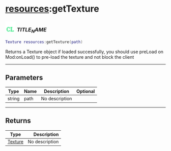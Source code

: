 # [resources](../resources/README.md):getTexture

### <img src="../../.gitbook/assets/client.png" width="32" height="32" /> $TITLE_NAME$

```lua
Texture resources:getTexture(path)
```

Returns a Texture object if loaded successfully, you should use preLoad on Mod:onLoad() to pre-load the texture and not block the client<br>

-----------------
## Parameters

| Type   | Name | Description | Optional |
| ------ | ---- | ----------- | -------: |
| string | path | No description |  |

-----------------
## Returns

| Type   | Description |
| ------ | ----------: |
| [Texture](../texture/README.md) | No description |
